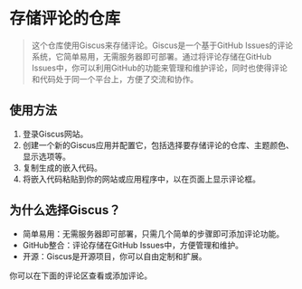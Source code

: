 # 存储评论的仓库
>这个仓库使用Giscus来存储评论。Giscus是一个基于GitHub Issues的评论系统，它简单易用，无需服务器即可部署。通过将评论存储在GitHub Issues中，你可以利用GitHub的功能来管理和维护评论，同时也使得评论和代码处于同一个平台上，方便了交流和协作。

## 使用方法
1. 登录Giscus网站。
2. 创建一个新的Giscus应用并配置它，包括选择要存储评论的仓库、主题颜色、显示选项等。
3. 复制生成的嵌入代码。
4. 将嵌入代码粘贴到你的网站或应用程序中，以在页面上显示评论框。
## 为什么选择Giscus？
- 简单易用：无需服务器即可部署，只需几个简单的步骤即可添加评论功能。
- GitHub整合：评论存储在GitHub Issues中，方便管理和维护。
- 开源：Giscus是开源项目，你可以自由定制和扩展。

你可以在下面的评论区查看或添加评论。
